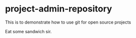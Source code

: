 # project-admin-repository

This is to demonstrate how to use git for open source projects

Eat some sandwich sir.
